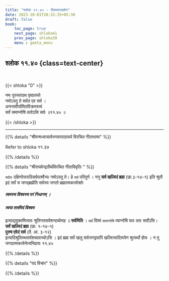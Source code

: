 ```yaml
---
title: "श्लोक ११.४० - विश्वरूपदर्शन"
date: 2023-10-01T20:32:25+05:30
draft: false
book:
    toc_page: true
    next_page: shloka41
    prev_page: shloka39
    menu : geeta_menu
---
```




## श्लोक ११.४० {class=text-center}

<br/>

{{< shloka  "0"  >}}

नमः पुरस्तादथ पृष्ठतस्ते  
नमोऽस्तु ते सर्वत एव सर्व ।    
अनन्तवीर्यामितविक्रमस्त्वं  
सर्वं समाप्नोषि ततोऽसि सर्वः ॥११.४० ॥

{{< /shloka >}}

---


{{% details "श्रीमन्मध्वाचार्यभगवत्पादाचर्य विरचित  गीताभाष्य" %}}

Refer to shloka ११.३७

{{% /details %}}



{{% details "श्रीराघवेन्द्रतीर्थविरचित गीताविवृतिः " %}}

`सर्वतः` दक्षिणोत्तरादिसर्वपार्श्वेभ्यः नमोऽस्तु 
ते। हे `सर्व` परिपूर्ण । 
ननु **सर्व खल्विदं ब्रह्म** (छा.३-१४-१) इति श्रुतौ 
इदं सर्वं च जगद्‌ब्रह्मेति 
सर्वस्य जगतो ब्रह्मात्मकत्वोक्तेः 
##### त्वमस्य विश्वस्य परं निधानम्‌ । 
##### त्वया ततमिदं विश्वम  
इत्याद्यवुक्तमित्यतः श्रुतिगतसर्वशन्दार्थमाह ॥
**सर्वमिति** । `सर्वं` विश्वं `समाप्नोषि` 
व्याप्नोषि यतः ततः सर्वोऽसि।  
**सर्वं खल्विदं ब्रह्म** (छा. १-१४-१)  
**पुरुष एवेदं सर्व** (तै. आ. ३-१२)  
इत्यादिश्रुतिस्थसर्वशब्दवाच्योऽसि । 
इदं ब्रह्म सर्वं खलु सर्वजगद्व्यापि
खल्वित्यादिरूपेण श्रुत्यर्थो ज्ञेयः । 
न तु जगदात्मकत्वेनेत्यभिप्रायः ११.४०

{{% /details %}}



{{% details "पद विचार" %}}


{{% /details %}}
